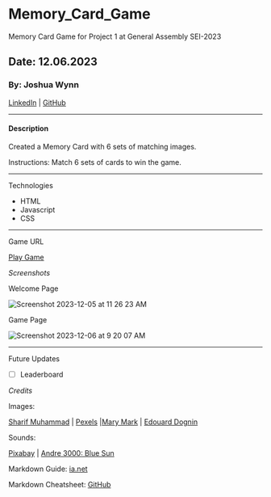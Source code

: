 # Memory_Card_Game
Memory Card Game for Project 1 at General Assembly SEI-2023

## Date: 12.06.2023

### By: Joshua Wynn

[LinkedIn](https://www.linkedin.com/in/wynnjoshua/) | [GitHub](https://github.com/joshuawynn?tab=repositories)
***
#### Description
Created a Memory Card with 6 sets of matching images. 

Instructions: Match 6 sets of cards to win the game. 
***

Technologies
- HTML
- Javascript
- CSS

***

Game URL

[Play Game](https://waggish-snakes.surge.sh/)

_Screenshots_

Welcome Page

![Screenshot 2023-12-05 at 11 26 23 AM](https://github.com/joshuawynn/Memory_Card_Game/assets/8561747/5c1700af-512c-4a76-89e4-8e5eaafa7ba8)


Game Page

![Screenshot 2023-12-06 at 9 20 07 AM](https://github.com/joshuawynn/Memory_Card_Game/assets/8561747/5dd82c87-eb3b-4d64-bcd7-3517cd79de16)

 
 ***

 Future Updates

 - [ ] Leaderboard


_Credits_

Images: 

[Sharif Muhammad](https://www.sharifmuhammad.com/) | [Pexels](https://www.pexels.com/) |[Mary Mark](https://www.marysmark.com/by-land/Brooklyn-bridge) | [Edouard Dognin](https://unsplash.com/photos/brown-brick-block-wallpaper-H6PaJwYMfUU)

Sounds: 

[Pixabay](https://pixabay.com/sound-effects/search/crowd/) | [Andre 3000: Blue Sun](https://www.youtube.com/watch?v=H_tJNVc07Jc&list=PL4yCboer6_xQjnIj0i9U8SsMi8bBqil_J)

Markdown Guide: [ia.net](https://ia.net/)

Markdown Cheatsheet: [GitHub](https://github.com/)
